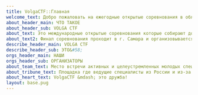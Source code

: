 ```yaml
---
title: VolgaCTF::Главная
welcome_text: Добро пожаловать на ежегодные открытые соревнования в области информационной безопасности VolgaCTF
about_header_main: ЧТО ТАКОЕ
about_header_sub: VOLGA CTF
about_text: Это международные открытые соревнования которые собирают до 700 команд со всего мира.
about_text2: Финал соревнования проходит в г. Самара и организовывается Самарским университетом совместно с департаментом информационных технологий и связи Самарской области
describe_header_main: VOLGA CTF
describe_header_sub: ЭТО&#58;
orgs_header_main: НАШИ
orgs_header_sub: ОРГАНИЗАТОРЫ
about_team_text: Место встрeчи активных и целеустремленных молодых специалистов в области информационной безопасности
about_tribune_text: Площадка где ведущие специалисты из России и из-за рубежа делятся опытом с новым поколением специалистов по информационной безопасности
about_heart_text: VolgaCTF &mdash; это дружба!
layout: base.pug
---
```

